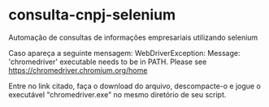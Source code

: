 # consulta-cnpj-selenium
Automação de consultas de informações empresariais utilizando selenium

Caso apareça a seguinte mensagem:
WebDriverException: Message: 'chromedriver' executable needs to be in PATH. Please see https://chromedriver.chromium.org/home

Entre no link citado, faça o download do arquivo, descompacte-o e jogue o executável "chromedriver.exe" no mesmo diretório de seu script.

